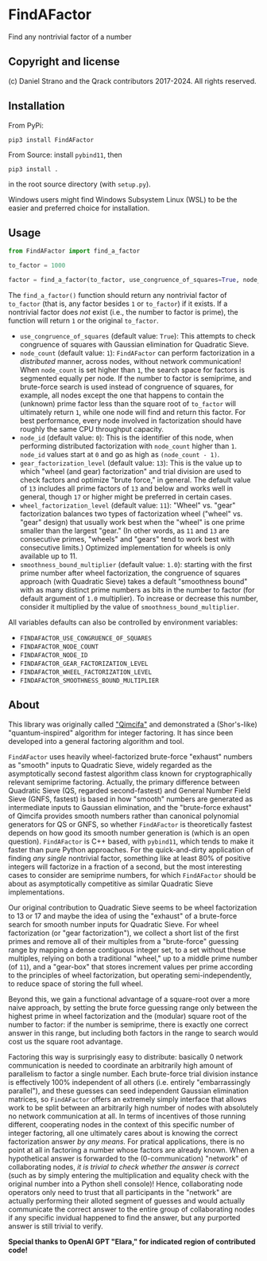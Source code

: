 # FindAFactor
Find any nontrivial factor of a number

## Copyright and license
(c) Daniel Strano and the Qrack contributors 2017-2024. All rights reserved.

## Installation
From PyPi:
```
pip3 install FindAFactor
```

From Source: install `pybind11`, then
```
pip3 install .
```
in the root source directory (with `setup.py`).

Windows users might find Windows Subsystem Linux (WSL) to be the easier and preferred choice for installation.

## Usage

```py
from FindAFactor import find_a_factor

to_factor = 1000

factor = find_a_factor(to_factor, use_congruence_of_squares=True, node_count=1, node_id=0, gear_factorization_level=13, wheel_factorization_level=11, smoothness_bound_multiplier=1.0)
```

The `find_a_factor()` function should return any nontrivial factor of `to_factor` (that is, any factor besides `1` or `to_factor`) if it exists. If a nontrivial factor does _not_ exist (i.e., the number to factor is prime), the function will return `1` or the original `to_factor`.

- `use_congruence_of_squares` (default value: `True`): This attempts to check congruence of squares with Gaussian elimination for Quadratic Sieve.
- `node_count` (default value: `1`): `FindAFactor` can perform factorization in a _distributed_ manner, across nodes, without network communication! When `node_count` is set higher than `1`, the search space for factors is segmented equally per node. If the number to factor is semiprime, and brute-force search is used instead of congruence of squares, for example, all nodes except the one that happens to contain the (unknown) prime factor less than the square root of `to_factor` will ultimately return `1`, while one node will find and return this factor. For best performance, every node involved in factorization should have roughly the same CPU throughput capacity.
- `node_id` (default value: `0`): This is the identifier of this node, when performing distributed factorization with `node_count` higher than `1`. `node_id` values start at `0` and go as high as `(node_count - 1)`.
- `gear_factorization_level` (default value: `13`): This is the value up to which "wheel (and gear) factorization" and trial division are used to check factors and optimize "brute force," in general. The default value of `13` includes all prime factors of `13` and below and works well in general, though `17` or higher might be preferred in certain cases.
- `wheel_factorization_level` (default value: `11`): "Wheel" vs. "gear" factorization balances two types of factorization wheel ("wheel" vs. "gear" design) that usually work best when the "wheel" is one prime smaller than the largest "gear." (In other words, as `11` and `13` are consecutive primes, "wheels" and "gears" tend to work best with consecutive limits.) Optimized implementation for wheels is only available up to 11.
- `smoothness_bound_multiplier` (default value: `1.0`): starting with the first prime number after wheel factorization, the congruence of squares approach (with Quadratic Sieve) takes a default "smoothness bound" with as many distinct prime numbers as bits in the number to factor (for default argument of `1.0` multiplier). To increase or decrease this number, consider it multiplied by the value of `smoothness_bound_multiplier`.

All variables defaults can also be controlled by environment variables:
- `FINDAFACTOR_USE_CONGRUENCE_OF_SQUARES`
- `FINDAFACTOR_NODE_COUNT`
- `FINDAFACTOR_NODE_ID`
- `FINDAFACTOR_GEAR_FACTORIZATION_LEVEL`
- `FINDAFACTOR_WHEEL_FACTORIZATION_LEVEL`
- `FINDAFACTOR_SMOOTHNESS_BOUND_MULTIPLIER`

## About 
This library was originally called ["Qimcifa"](https://github.com/vm6502q/qimcifa) and demonstrated a (Shor's-like) "quantum-inspired" algorithm for integer factoring. It has since been developed into a general factoring algorithm and tool.

`FindAFactor` uses heavily wheel-factorized brute-force "exhaust" numbers as "smooth" inputs to Quadratic Sieve, widely regarded as the asymptotically second fastest algorithm class known for cryptographically relevant semiprime factoring. Actually, the primary difference between Quadratic Sieve (QS, regarded second-fastest) and General Number Field Sieve (GNFS, fastest) is based in how "smooth" numbers are generated as intermediate inputs to Gaussian elimination, and the "brute-force exhaust" of Qimcifa provides smooth numbers rather than canonical polynomial generators for QS or GNFS, so whether `FindAFactor` is theoretically fastest depends on how good its smooth number generation is (which is an open question). `FindAFactor` is C++ based, with `pybind11`, which tends to make it faster than pure Python approaches. For the quick-and-dirty application of finding _any single_ nontrivial factor, something like at least 80% of positive integers will factorize in a fraction of a second, but the most interesting cases to consider are semiprime numbers, for which `FindAFactor` should be about as asymptotically competitive as similar Quadratic Sieve implementations.

Our original contribution to Quadratic Sieve seems to be wheel factorization to 13 or 17 and maybe the idea of using the "exhaust" of a brute-force search for smooth number inputs for Quadratic Sieve. For wheel factorization (or "gear factorization"), we collect a short list of the first primes and remove all of their multiples from a "brute-force" guessing range by mapping a dense contiguous integer set, to a set without these multiples, relying on both a traditional "wheel," up to a middle prime number (of `11`), and a "gear-box" that stores increment values per prime according to the principles of wheel factorization, but operating semi-independently, to reduce space of storing the full wheel.

Beyond this, we gain a functional advantage of a square-root over a more naive approach, by setting the brute force guessing range only between the highest prime in wheel factorization and the (modular) square root of the number to factor: if the number is semiprime, there is exactly one correct answer in this range, but including both factors in the range to search would cost us the square root advantage.

Factoring this way is surprisingly easy to distribute: basically 0 network communication is needed to coordinate an arbitrarily high amount of parallelism to factor a single number. Each brute-force trial division instance is effectively 100% independent of all others (i.e. entirely "embarrassingly parallel"), and these guesses can seed independent Gaussian elimination matrices, so `FindAFactor` offers an extremely simply interface that allows work to be split between an arbitrarily high number of nodes with absolutely no network communication at all. In terms of incentives of those running different, cooperating nodes in the context of this specific number of integer factoring, all one ultimately cares about is knowing the correct factorization answer _by any means._ For pratical applications, there is no point at all in factoring a number whose factors are already known. When a hypothetical answer is forwarded to the (0-communication) "network" of collaborating nodes, _it is trivial to check whether the answer is correct_ (such as by simply entering the multiplication and equality check with the original number into a Python shell console)! Hence, collaborating node operators only need to trust that all participants in the "network" are actually performing their alloted segment of guesses and would actually communicate the correct answer to the entire group of collaborating nodes if any specific invidual happened to find the answer, but any purported answer is still trivial to verify.

**Special thanks to OpenAI GPT "Elara," for indicated region of contributed code!**

